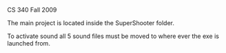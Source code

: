 CS 340 Fall 2009

The main project is located inside the SuperShooter folder.

To activate sound all 5 sound files must be moved to where ever the exe is launched from.